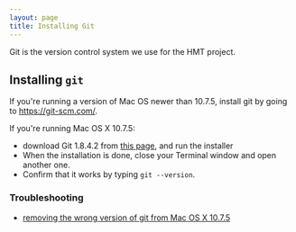```yaml
---
layout: page
title: Installing Git
---
```


Git is the version control system we use for the HMT project.





## Installing `git`

If you're running a version of Mac OS newer than 10.7.5, install git by going to <https://git-scm.com/>.


If you're running Mac OS X 10.7.5:

- download Git 1.8.4.2 from [this page](https://code.google.com/p/git-osx-installer/downloads/detail?name=git-1.8.4.2-intel-universal-snow-leopard.dmg&can=2&q=), and run the installer
-  When the installation is done, close your Terminal window and open another one.
- Confirm that it works by typing `git --version`.


### Troubleshooting ##


- [removing the wrong version of git from Mac OS X 10.7.5](../troubleshooting/git-os-x-7-5)
